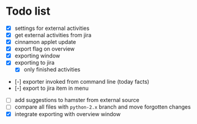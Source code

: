 # Todo list

- [x] settings for external activities
- [x] get external activities from jira
- [x] cinnamon applet update
- [x] export flag on overview
- [x] exporting window
- [x] exporting to jira
    - [x] only finished activities
- [-] exporter invoked from command line (today facts)
- [-] export to jira item in menu
- [ ] add suggestions to hamster from external source
- [ ] compare all files with `python-2.x` branch and move forgotten changes
- [x] integrate exporting with overview window
